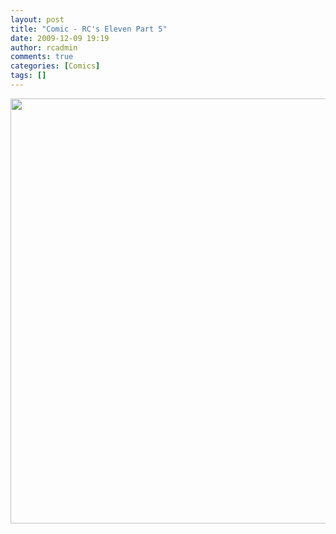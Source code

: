 ```yaml
---
layout: post
title: "Comic - RC's Eleven Part 5"
date: 2009-12-09 19:19
author: rcadmin
comments: true
categories: [Comics]
tags: []
---
```

<a href="http://bitsmack.com/wp/2009/12/09/comic-rcs-eleven-part-5/"><img src="http://bitsmack.com/wp/wp-content/uploads/2009/12/20091209.jpg" alt="" title="This place is so fancy, bless me bagpipes!" width="680" height="680" class="alignnone size-full wp-image-1837" /></a>
